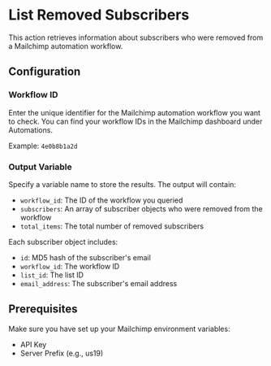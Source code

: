 # List Removed Subscribers

This action retrieves information about subscribers who were removed from a Mailchimp automation workflow.

## Configuration

### Workflow ID
Enter the unique identifier for the Mailchimp automation workflow you want to check. You can find your workflow IDs in the Mailchimp dashboard under Automations.

Example: `4e0b8b1a2d`

### Output Variable
Specify a variable name to store the results. The output will contain:

- `workflow_id`: The ID of the workflow you queried
- `subscribers`: An array of subscriber objects who were removed from the workflow
- `total_items`: The total number of removed subscribers

Each subscriber object includes:
- `id`: MD5 hash of the subscriber's email
- `workflow_id`: The workflow ID
- `list_id`: The list ID
- `email_address`: The subscriber's email address

## Prerequisites

Make sure you have set up your Mailchimp environment variables:
- API Key
- Server Prefix (e.g., us19)